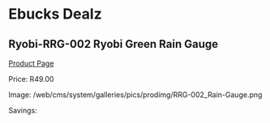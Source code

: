 
# Ebucks Dealz
## Ryobi-RRG-002 Ryobi Green Rain Gauge
[Product Page](https://www.ebucks.com/web/shop/productSelected.do?prodId=1220445971&catId=363410833)

Price: R49.00

Image: /web/cms/system/galleries/pics/prodimg/RRG-002_Rain-Gauge.png

Savings: 


	